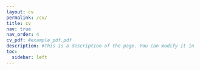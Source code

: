 ```yaml
---
layout: cv
permalink: /cv/
title: cv
nav: true
nav_order: 4
cv_pdf: #example_pdf.pdf
description: #This is a description of the page. You can modify it in '_pages/cv.md'. You can also change or remove the top pdf download button.
toc:
  sidebar: left
---
```

